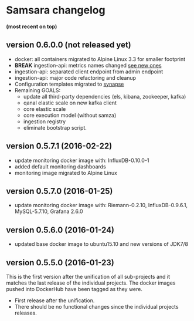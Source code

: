 # Samsara changelog
__(most recent on top)__

## version 0.6.0.0 (not released yet)

  * docker: all containers migrated to Alpine Linux 3.3 for smaller footprint
  * **BREAK** ingestion-api: metrics names changed
    [see new ones](/ingestion-api/README.md)
  * ingestion-api: separated client endpoint from admin endpoint
  * ingestion-api: major code refactoring and cleanup
  * Configuration templates migrated to
    [synapse](https://github.com/BrunoBonacci/synapse)
  * Remaining GOALS:
    - update all third-party dependencies (els, kibana, zookeeper, kafka)
    - qanal elastic scale on new kafka client
    - core elastic scale
    - core execution model (without samza)
    - ingestion registry
    - eliminate bootstrap script.

## version 0.5.7.1 (2016-02-22)

  * update monitoring docker image with: InfluxDB-0.10.0-1
  * added default monitoring dashboards
  * monitoring image migrated to Alpine Linux

## version 0.5.7.0 (2016-01-25)

  * update monitoring docker image with: Riemann-0.2.10,
    InfluxDB-0.9.6.1, MySQL-5.7.10, Grafana 2.6.0

## version 0.5.6.0 (2016-01-24)

  * updated base docker image to ubuntu15.10 and new versions of JDK7/8

## version 0.5.5.0 (2016-01-23)

This is the first version after the unification of all sub-projects
and it matches the last release of the individual projects.  The
docker images pushed into DockerHub have been tagged as they were.

  * First release after the unification.
  * There should be no functional changes since the individual projects releases.
